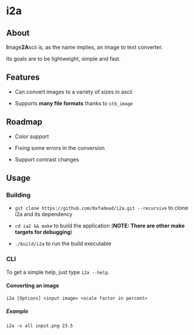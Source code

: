 # i2a

## About

**I**mage**2A**scii is, as the name implies, an image to text converter.

Its goals are to be lightweight, simple and fast.

## Features

- Can convert images to a variety of sizes in ascii
  
- Supports **many file formats** thanks to `stb_image`
  

## Roadmap

- Color support
  
- Fixing some errors in the conversion
  
- Support contrast changes
  

## Usage

### Building

- `git clone https://github.com/0xfadead/i2a.git --recursive` to clone i2a and its dependency
  
- `cd ia2 && make` to build the application (**NOTE: There are other make targets for debugging**)
  
- `./build/i2a` to run the build executable
  

### CLI

To get a simple help, just type `i2a --help`.

#### Converting an image

`i2a [Options] <input image> <scale factor in percent>`

##### Example

`i2a -v all input.png 23.5`

